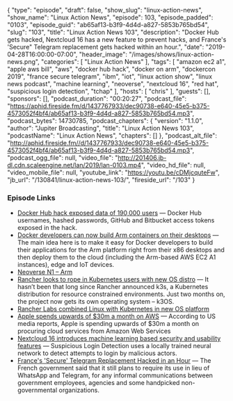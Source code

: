 {
  "type": "episode",
  "draft": false,
  "show_slug": "linux-action-news",
  "show_name": "Linux Action News",
  "episode": 103,
  "episode_padded": "0103",
  "episode_guid": "ab65af13-b3f9-4d4d-a827-5853b765bd54",
  "slug": "103",
  "title": "Linux Action News 103",
  "description": "Docker Hub gets hacked, Nextcloud 16 has a new feature to prevent hacks, and France's 'Secure\" Telegram replacement gets hacked within an hour.",
  "date": "2019-04-28T16:00:00-07:00",
  "header_image": "/images/shows/linux-action-news.png",
  "categories": [
    "Linux Action News"
  ],
  "tags": [
    "amazon ec2 a1",
    "apple aws bill",
    "aws",
    "docker hub hack",
    "docker on arm",
    "dockercon 2019",
    "france secure telegram",
    "ibm",
    "iot",
    "linux action show",
    "linux news podcast",
    "machine learning",
    "neoverse",
    "nextcloud 16",
    "red hat",
    "suspicious login detection",
    "tchap"
  ],
  "hosts": [
    "chris"
  ],
  "guests": [],
  "sponsors": [],
  "podcast_duration": "00:20:27",
  "podcast_file": "https://aphid.fireside.fm/d/1437767933/dec90738-e640-45e5-b375-4573052f4bf4/ab65af13-b3f9-4d4d-a827-5853b765bd54.mp3",
  "podcast_bytes": 14730785,
  "podcast_chapters": {
    "version": "1.1.0",
    "author": "Jupiter Broadcasting",
    "title": "Linux Action News 103",
    "podcastName": "Linux Action News",
    "chapters": []
  },
  "podcast_alt_file": "http://aphid.fireside.fm//d/1437767933/dec90738-e640-45e5-b375-4573052f4bf4/ab65af13-b3f9-4d4d-a827-5853b765bd54.mp3",
  "podcast_ogg_file": null,
  "video_file": "http://201406.jb-dl.cdn.scaleengine.net/lan/2019/lan-0103.mp4",
  "video_hd_file": null,
  "video_mobile_file": null,
  "youtube_link": "https://youtu.be/cDMjcquteFw",
  "jb_url": "/130841/linux-action-news-103/",
  "fireside_url": "/103"
}


### Episode Links

  * [Docker Hub hack exposed data of 190,000 users](https://www.zdnet.com/article/docker-hub-hack-exposed-data-of-190000-users/ "Docker Hub hack exposed data of 190,000 users") — Docker Hub usernames, hashed passwords, GitHub and Bitbucket access tokens exposed in the hack.
  * [Docker developers can now build Arm containers on their desktops](https://techcrunch.com/2019/04/24/docker-partners-with-arm/ "Docker developers can now build Arm containers on their desktops") — The main idea here is to make it easy for Docker developers to build their applications for the Arm platform right from their x86 desktops and then deploy them to the cloud (including the Arm-based AWS EC2 A1 instances), edge and IoT devices.
  * [Neoverse N1 – Arm](https://www.arm.com/products/silicon-ip-cpu/neoverse/neoverse-n1 "Neoverse N1 – Arm")
  * [Rancher looks to rope in Kubernetes users with new OS distro](https://devclass.com/2019/04/24/rancher-looks-to-rope-in-kubernetes-users-with-new-os-distro/ "Rancher looks to rope in Kubernetes users with new OS distro") — It hasn’t been that long since Rancher announced k3s, a Kubernetes distribution for resource constrained environments. Just two months on, the project now gets its own operating system – k3OS.
  * [Rancher Labs combined Linux with Kubernetes in new OS platform](https://sdtimes.com/containers/rancher-labs-combined-linux-with-kubernetes-in-new-os-platform/ "Rancher Labs combined Linux with Kubernetes in new OS platform")
  * [Apple spends upwards of $30m a month on AWS](https://www.computerweekly.com/news/252462064/Apple-spends-upwards-of-30m-a-month-on-AWS-during-first-quarter-of-2019-report-claims "Apple spends upwards of $30m a month on AWS") — According to US media reports, Apple is spending upwards of $30m a month on procuring cloud services from Amazon Web Services
  * [Nextcloud 16 introduces machine learning based security and usability features](https://nextcloud.com/blog/nextcloud-16-introduces-machine-learning-based-security-and-usability-features-acl-permissions-and-cross-app-projects/ "Nextcloud 16 introduces machine learning based security and usability features") — Suspicious Login Detection uses a locally trained neural network to detect attempts to login by malicious actors.
  * [France's 'Secure' Telegram Replacement Hacked in an Hour](https://threatpost.com/frances-secure-telegram-messaging-hacked/144010/ "France's 'Secure' Telegram Replacement Hacked in an Hour") — The French government said that it still plans to require its use in lieu of WhatsApp and Telegram, for any informal communications between government employees, agencies and some handpicked non-governmental organizations.


